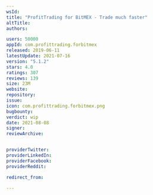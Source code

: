 ```yaml
---
wsId: 
title: "ProfitTrading for BitMEX - Trade much faster"
altTitle: 
authors:

users: 50000
appId: com.profittrading.forbitmex
released: 2019-06-11
latestUpdate: 2021-07-16
version: "5.1.2"
stars: 4.0
ratings: 307
reviews: 139
size: 23M
website: 
repository: 
issue: 
icon: com.profittrading.forbitmex.png
bugbounty: 
verdict: wip
date: 2021-08-08
signer: 
reviewArchive:


providerTwitter: 
providerLinkedIn: 
providerFacebook: 
providerReddit: 

redirect_from:

---
```



